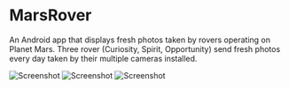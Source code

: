 # MarsRover
An Android app that  displays fresh photos taken by rovers operating on Planet Mars. Three rover (Curiosity, Spirit, Opportunity) send fresh photos every day taken by their multiple cameras installed.


![Screenshot](https://raw.github.com/nitinnatural/marsrover/master/screenshot/1_3.png) ![Screenshot](https://raw.github.com/nitinnatural/marsrover/master/screenshot/1_2.png) ![Screenshot](https://raw.github.com/nitinnatural/marsrover/master/screenshot/1_1.png)


